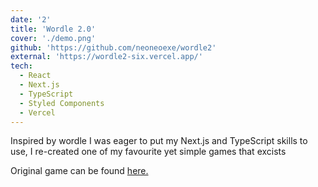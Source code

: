 ```yaml
---
date: '2'
title: 'Wordle 2.0'
cover: './demo.png'
github: 'https://github.com/neoneoexe/wordle2'
external: 'https://wordle2-six.vercel.app/'
tech:
  - React
  - Next.js
  - TypeScript
  - Styled Components
  - Vercel
---
```


Inspired by wordle I was eager to put my Next.js and TypeScript skills to use, I re-created one of my favourite yet simple games that excists 

Original game can be found [here.](https://www.nytimes.com/games/wordle/index.html)

